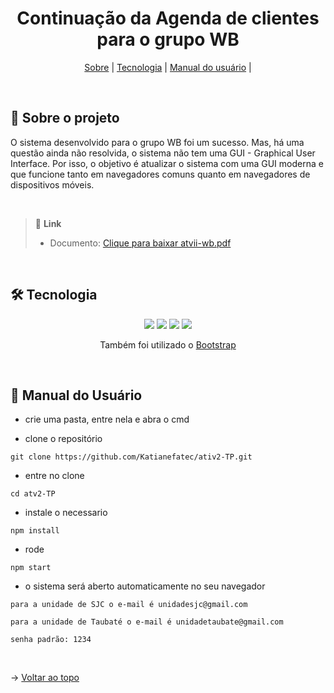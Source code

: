 <div align="center" id=topo>

<h1> Continuação da Agenda de clientes para o grupo WB </h1>

<p>
    <a href="#sobre">Sobre</a> | 
    <a href="#tec">Tecnologia</a> | 
    <a href="#manual">Manual do usuário</a> |
</p>

</div>

<br>

<span id="sobre">

## :mag_right: Sobre o projeto
 O sistema desenvolvido para o grupo WB foi um sucesso. Mas, há uma questão ainda não resolvida, o sistema não tem uma GUI - Graphical User Interface.
 Por isso, o objetivo é atualizar o sistema com uma GUI moderna e que funcione tanto em navegadores comuns quanto em navegadores de dispositivos móveis.
 
<br>

> 🔗 **Link** <br>
> - Documento: [Clique para baixar atvii-wb.pdf](https://github.com/Prog-Technique/atv2/files/9995898/atvii-wb.pdf)


    
<br>

<span id="tec">

## 🛠️ Tecnologia

<div align="center">
<img src="https://img.shields.io/badge/React-20232A?style=for-the-badge&logo=react&logoColor=61DAFB"/>
<img src="https://img.shields.io/badge/Node.js-339933?style=for-the-badge&logo=nodedotjs&logoColor=white"/>
<img src="https://img.shields.io/badge/JavaScript-323330?style=for-the-badge&logo=javascript&logoColor=F7DF1E"/>
<img src="https://img.shields.io/badge/TypeScript-007ACC?style=for-the-badge&logo=typescript&logoColor=white"/>

 Também foi utilizado o [Bootstrap](https://getbootstrap.com.br/)
</div>

<br>

<span id="manual">

## :scroll: Manual do Usuário

- crie uma pasta, entre nela e abra o cmd

- clone o repositório
~~~
git clone https://github.com/Katianefatec/ativ2-TP.git 
~~~
    
- entre no clone 
~~~
cd atv2-TP
~~~

- instale o necessario 
~~~
npm install
~~~

- rode
~~~   
npm start
~~~

- o sistema será aberto automaticamente no seu navegador

~~~   
para a unidade de SJC o e-mail é unidadesjc@gmail.com

para a unidade de Taubaté o e-mail é unidadetaubate@gmail.com

senha padrão: 1234
~~~

<br>

→ [Voltar ao topo](#topo)
